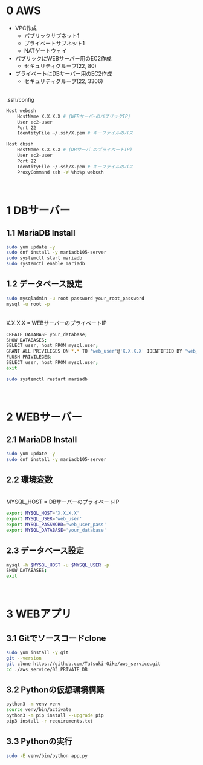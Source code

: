 # 0 AWS

* VPC作成
  * パブリックサブネット1
  * プライベートサブネット1
  * NATゲートウェイ
* パブリックにWEBサーバー用のEC2作成
  * セキュリティグループ(22, 80)
* ブライベートにDBサーバー用のEC2作成
  * セキュリティグループ(22, 3306)

<br>
.ssh/config

```sh
Host webssh
    HostName X.X.X.X # (WEBサーバ-のパブリックIP)
    User ec2-user
    Port 22
    IdentityFile ~/.ssh/X.pem # キーファイルのパス

Host dbssh
    HostName X.X.X.X # (DBサーバ-のプライベートIP)
    User ec2-user
    Port 22
    IdentityFile ~/.ssh/X.pem # キーファイルのパス
    ProxyCommand ssh -W %h:%p webssh
```

<br>

# 1 DBサーバー

## 1.1 MariaDB Install

```sh
sudo yum update -y
sudo dnf install -y mariadb105-server
sudo systemctl start mariadb
sudo systemctl enable mariadb
```

## 1.2 データベース設定

```sh
sudo mysqladmin -u root password your_root_password
mysql -u root -p
```

<br>
X.X.X.X = WEBサーバーのプライベートIP

```sh
CREATE DATABASE your_database;
SHOW DATABASES;
SELECT user, host FROM mysql.user;
GRANT ALL PRIVILEGES ON *.* TO 'web_user'@'X.X.X.X' IDENTIFIED BY 'web_user_pass';
FLUSH PRIVILEGES;
SELECT user, host FROM mysql.user;
exit
```

```sh
sudo systemctl restart mariadb
```

<br>

# 2 WEBサーバー

## 2.1 MariaDB Install

```sh
sudo yum update -y
sudo dnf install -y mariadb105-server
```

##  2.2 環境変数

<br>
MYSQL_HOST = DBサーバーのプライベートIP

```sh
export MYSQL_HOST='X.X.X.X'
export MYSQL_USER='web_user'
export MYSQL_PASSWORD='web_user_pass'
export MYSQL_DATABASE='your_database'
```

## 2.3 データベース設定

```sh
mysql -h $MYSQL_HOST -u $MYSQL_USER -p
SHOW DATABASES;
exit
```

<br>

# 3 WEBアプリ

## 3.1 Gitでソースコードclone

```sh
sudo yum install -y git
git --version
git clone https://github.com/Tatsuki-Oike/aws_service.git
cd ./aws_service/03_PRIVATE_DB
```

## 3.2 Pythonの仮想環境構築

```sh
python3 -m venv venv
source venv/bin/activate
python3 -m pip install --upgrade pip
pip3 install -r requirements.txt
```

## 3.3 Pythonの実行

```sh
sudo -E venv/bin/python app.py
```

